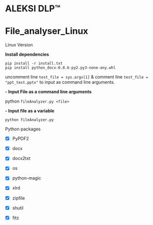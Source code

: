 # ALEKSI DLP™
# File_analyser_Linux
Linux Version

 **Install dependencies**

    pip install -r install.txt
    pip install python_docx-0.8.6-py2.py3-none-any.whl

uncomment line `test_file = sys.argv[1]` & comment line `test_file = "ppt_test.pptx"` to input as command line arguments.

 **- Input File as a command line arguments**

python `fileAnalyzer.py <file>`

 **- Input file as a variable**

    python fileAnalyzer.py
    
Python packages  
 - [x] PyPDF2
 - [x] docx
 - [x] docx2txt
 - [x] os
 - [x] python-magic
 - [x] xlrd
 - [x] zipfile
 - [x] shutil
 - [x] fitz


 
